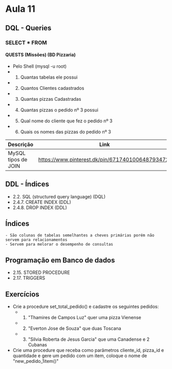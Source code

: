 # Aula 11
## DQL - Queries
### SELECT * FROM
#### QUESTS (Missões) (BD Pizzaria)
- Pelo Shell (mysql -u root)
- 1. Quantas tabelas ele possui
- 2. Quantos Clientes cadastrados
- 3. Quantas pizzas Cadastradas
- 4. Quantas pizzas o pedido nº 3 possui
- 5. Qual nome do cliente que fez o pedido nº 3
- 6. Quais os nomes das pizzas do pedido nº 3

|Descrição|Link|
|-|-|
|MySQL tipos de JOIN|https://www.pinterest.dk/pin/671740100648793472/|
## DDL - Índices
- 2.2. SQL (structured query language) (DQL)
- 2.4.7. CREATE INDEX (DDL)
- 2.4.8. DROP INDEX (DDL)
## Índices
	- São colunas de tabelas semelhantes a cheves primárias porém não servem para relacionamentos
	- Servem para melorar o desempenho de consultas
## Programação em Banco de dados
- 2.15. STORED PROCEDURE
- 2.17. TRIGGERS
## Exercícios
- Crie a procedure set_total_pedido() e cadastre os seguintes pedidos:
	- 1. "Thamires de Campos Luz" quer uma pizza Vienense
	- 2. "Everton Jose de Souza" que duas Toscana
	- 3. "Silvia Roberta de Jesus Garcia" que uma Canadense e 2	Cubanas
- Crie uma procedure que receba como parâmetros cliente_id, pizza_id e quantidade e gere um pedido com um item, coloque o nome de "new_pedido_1item()"